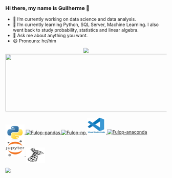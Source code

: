 ### Hi there, my name is Guilherme 🖖

- 🔭 I’m currently working on data science and data analysis.
- 🌱 I’m currently learning Python, SQL Server, Machine Learning. I also went back to study probability, statistics and linear algebra.
- 💬 Ask me about anything you want.
- 😄 Pronouns: he/him

<div align="center">
  <a href="https://github.com/GuilhermeFulop">
  <img height="180em" src="https://github-readme-stats.vercel.app/api?username=guilhermefulop&show_icons=true&theme=dark&include_all_commits=true&count_private=true"/>
  <img height="180em"  width ="600em"  src="https://github-readme-stats.vercel.app/api/top-langs/?username=guilhermefulop&layout=compact&langs_count=7&theme=dark"/>
  
</div>

</div>
<div style="display: inline_block"><br>

  <img align="center" alt="Fulop-python" height="50" width="60" src="https://raw.githubusercontent.com/devicons/devicon/master/icons/python/python-original.svg"/>
  <img align="center" alt="Fulop-pandas" height="50" width="60" src="https://cdn.jsdelivr.net/gh/devicons/devicon/icons/pandas/pandas-original.svg"/>
  <img align="center" alt="Fulop-np" height="50" width="60" src="https://cdn.jsdelivr.net/gh/devicons/devicon/icons/numpy/numpy-original.svg"/>
  <img aling = "center" alt="Fulop-vscode" height="50" width="60" src="https://raw.githubusercontent.com/devicons/devicon/master/icons/vscode/vscode-original-wordmark.svg"/>
  <img aling = "center" alt="Fulop-anaconda" height="50" width="60" src="https://cdn.jsdelivr.net/gh/devicons/devicon/icons/anaconda/anaconda-original.svg"/>
  <img aling = "center" alt="Fulop-jupyter" height="50" width="60" src="https://raw.githubusercontent.com/devicons/devicon/master/icons/jupyter/jupyter-original-wordmark.svg"/>
  <img align="center" alt="Fulop-sql" height="50" width="60" src='https://raw.githubusercontent.com/devicons/devicon/master/icons/microsoftsqlserver/microsoftsqlserver-plain.svg'/>
      
</div>

<div>

  <a href="https://www.linkedin.com/in/guilherme-origo-fulop/" target="_blank"><img src="https://img.shields.io/badge/-LinkedIn-%230077B5?style=for-the-badge&logo=linkedin&logoColor=white" target="_blank"></a> 
  
 </div>
